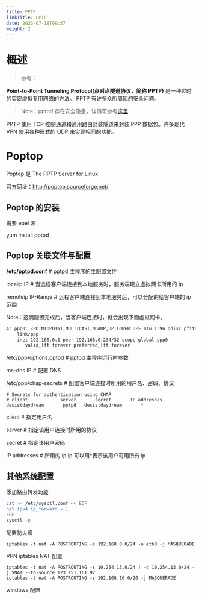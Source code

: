 ```yaml
---
title: PPTP
linkTitle: PPTP
date: 2023-07-18T09:37
weight: 2
---
```


# 概述

> 参考：

**Point-to-Point Tunneling Protocol(点对点隧道协议，简称 PPTP)** 是一种过时的实现虚拟专用网络的方法。 PPTP 有许多众所周知的安全问题。

> Note：pptpd 存在安全隐患，详情可参考[这里](http://pptpclient.sourceforge.net/protocol-security.phtml)

PPTP 使用 TCP 控制通道和通用路由封装隧道来封装 PPP 数据包。许多现代 VPN 使用各种形式的 UDP 来实现相同的功能。

# Poptop

Poptop 是 The PPTP Server for Linux

官方网址：http://poptop.sourceforge.net/

## Poptop 的安装

需要 epel 源

yum install pptpd

## Poptop 关联文件与配置

**/etc/pptpd.conf** # pptpd 主程序的主配置文件

localip IP # 当远程客户端连接到本地服务时，服务端建立虚拟网卡所用的 ip

remoteip IP-Range # 远程客户端连接到本地服务后，可以分配的给客户端的 ip 范围

Note：这俩配置完成后，当客户端连接时，就会出现下面虚拟网卡。

```bash
4: ppp0: <POINTOPOINT,MULTICAST,NOARP,UP,LOWER_UP> mtu 1396 qdisc pfifo_fast state UNKNOWN group default qlen 3
    link/ppp
    inet 192.168.0.1 peer 192.168.0.234/32 scope global ppp0
       valid_lft forever preferred_lft forever
```

/etc/ppp/options.pptpd # pptpd 主程序运行时参数

ms-dns IP # 配置 DNS

/etc/ppp/chap-secrets # 配置客户端连接时所用的用户名、密码、协议

```
# Secrets for authentication using CHAP
# client            server       secret       IP addresses
desistdaydream       pptpd   desistdaydream       *
```

client # 指定用户名

server # 指定该用户连接时所用的协议

secret # 指定该用户密码

IP addresses # 所用的 ip,ip 可以用\*表示该用户可用所有 ip

## 其他系统配置

添加路由转发功能

```bash
cat >> /etc/sysctl.conf << EOF
net.ipv4.ip_forward = 1
EOF
sysctl -p
```

配置防火墙

```
iptables -t nat -A POSTROUTING -s 192.168.0.0/24 -o eth0 -j MASQUERADE
```

VPN iptables NAT 配置

```
iptables -t nat -A POSTROUTING -s 10.254.13.0/24 ! -d 10.254.13.0/24 -j SNAT --to-source 123.151.161.92
iptables -t nat -A POSTROUTING -s 192.168.16.0/20 -j MASQUERADE
```

windows 配置
